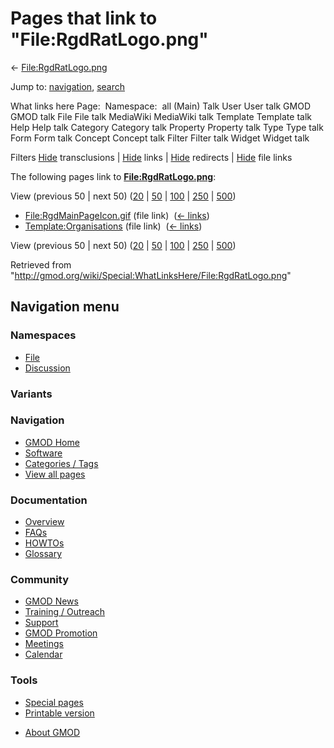 <div id="mw-page-base" class="noprint">

</div>

<div id="mw-head-base" class="noprint">

</div>

<div id="content" class="mw-body" role="main">

<span id="top"></span>

<div id="mw-js-message" style="display:none;">

</div>



# <span dir="auto">Pages that link to "File:RgdRatLogo.png"</span>

<div id="bodyContent">

<div id="contentSub">

← [File:RgdRatLogo.png](/wiki/File:RgdRatLogo.png "File:RgdRatLogo.png")

</div>

<div id="jump-to-nav" class="mw-jump">

Jump to: [navigation](#mw-navigation), [search](#p-search)

</div>

<div id="mw-content-text">

What links here Page:  Namespace:  all (Main) Talk User User talk GMOD
GMOD talk File File talk MediaWiki MediaWiki talk Template Template talk
Help Help talk Category Category talk Property Property talk Type Type
talk Form Form talk Concept Concept talk Filter Filter talk Widget
Widget talk

Filters
[Hide](/mediawiki/index.php?title=Special:WhatLinksHere/File:RgdRatLogo.png&hidetrans=1 "Special:WhatLinksHere/File:RgdRatLogo.png")
transclusions \|
[Hide](/mediawiki/index.php?title=Special:WhatLinksHere/File:RgdRatLogo.png&hidelinks=1 "Special:WhatLinksHere/File:RgdRatLogo.png")
links \|
[Hide](/mediawiki/index.php?title=Special:WhatLinksHere/File:RgdRatLogo.png&hideredirs=1 "Special:WhatLinksHere/File:RgdRatLogo.png")
redirects \|
[Hide](/mediawiki/index.php?title=Special:WhatLinksHere/File:RgdRatLogo.png&hideimages=1 "Special:WhatLinksHere/File:RgdRatLogo.png")
file links

The following pages link to
**[File:RgdRatLogo.png](/wiki/File:RgdRatLogo.png "File:RgdRatLogo.png")**:

View (previous 50 \| next 50)
([20](/mediawiki/index.php?title=Special:WhatLinksHere/File:RgdRatLogo.png&limit=20 "Special:WhatLinksHere/File:RgdRatLogo.png")
\|
[50](/mediawiki/index.php?title=Special:WhatLinksHere/File:RgdRatLogo.png&limit=50 "Special:WhatLinksHere/File:RgdRatLogo.png")
\|
[100](/mediawiki/index.php?title=Special:WhatLinksHere/File:RgdRatLogo.png&limit=100 "Special:WhatLinksHere/File:RgdRatLogo.png")
\|
[250](/mediawiki/index.php?title=Special:WhatLinksHere/File:RgdRatLogo.png&limit=250 "Special:WhatLinksHere/File:RgdRatLogo.png")
\|
[500](/mediawiki/index.php?title=Special:WhatLinksHere/File:RgdRatLogo.png&limit=500 "Special:WhatLinksHere/File:RgdRatLogo.png"))

- [File:RgdMainPageIcon.gif](/wiki/File:RgdMainPageIcon.gif "File:RgdMainPageIcon.gif")
  (file link) ‎ <span class="mw-whatlinkshere-tools">([←
  links](/mediawiki/index.php?title=Special:WhatLinksHere&target=File%3ARgdMainPageIcon.gif "Special:WhatLinksHere"))</span>
- [Template:Organisations](/wiki/Template:Organisations "Template:Organisations")
  (file link) ‎ <span class="mw-whatlinkshere-tools">([←
  links](/mediawiki/index.php?title=Special:WhatLinksHere&target=Template%3AOrganisations "Special:WhatLinksHere"))</span>

View (previous 50 \| next 50)
([20](/mediawiki/index.php?title=Special:WhatLinksHere/File:RgdRatLogo.png&limit=20 "Special:WhatLinksHere/File:RgdRatLogo.png")
\|
[50](/mediawiki/index.php?title=Special:WhatLinksHere/File:RgdRatLogo.png&limit=50 "Special:WhatLinksHere/File:RgdRatLogo.png")
\|
[100](/mediawiki/index.php?title=Special:WhatLinksHere/File:RgdRatLogo.png&limit=100 "Special:WhatLinksHere/File:RgdRatLogo.png")
\|
[250](/mediawiki/index.php?title=Special:WhatLinksHere/File:RgdRatLogo.png&limit=250 "Special:WhatLinksHere/File:RgdRatLogo.png")
\|
[500](/mediawiki/index.php?title=Special:WhatLinksHere/File:RgdRatLogo.png&limit=500 "Special:WhatLinksHere/File:RgdRatLogo.png"))

</div>

<div class="printfooter">

Retrieved from
"<http://gmod.org/wiki/Special:WhatLinksHere/File:RgdRatLogo.png>"

</div>

<div id="catlinks" class="catlinks catlinks-allhidden">

</div>

<div class="visualClear">

</div>

</div>

</div>

<div id="mw-navigation">

## Navigation menu

<div id="mw-head">



<div id="left-navigation">

<div id="p-namespaces" class="vectorTabs" role="navigation"
aria-labelledby="p-namespaces-label">

### Namespaces

- <span id="ca-nstab-image"><a href="/wiki/File:RgdRatLogo.png" accesskey="c"
  title="View the file page [c]">File</a></span>
- <span id="ca-talk"><a
  href="/mediawiki/index.php?title=File_talk:RgdRatLogo.png&amp;action=edit&amp;redlink=1"
  accesskey="t"
  title="Discussion about the content page [t]">Discussion</a></span>

</div>

<div id="p-variants" class="vectorMenu emptyPortlet" role="navigation"
aria-labelledby="p-variants-label">

### 

### Variants[](#)

<div class="menu">

</div>

</div>

</div>





</div>

</div>

</div>

<div id="mw-panel">

<div id="p-logo" role="banner">

<a href="/wiki/Main_Page"
style="background-image: url(http://gmod.org/images/GMOD-cogs.png);"
title="Visit the main page"></a>

</div>

<div id="p-Navigation" class="portal" role="navigation"
aria-labelledby="p-Navigation-label">

### Navigation

<div class="body">

- <span id="n-GMOD-Home">[GMOD Home](/wiki/Main_Page)</span>
- <span id="n-Software">[Software](/wiki/GMOD_Components)</span>
- <span id="n-Categories-.2F-Tags">[Categories /
  Tags](/wiki/Categories)</span>
- <span id="n-View-all-pages">[View all
  pages](/wiki/Special:AllPages)</span>

</div>

</div>

<div id="p-Documentation" class="portal" role="navigation"
aria-labelledby="p-Documentation-label">

### Documentation

<div class="body">

- <span id="n-Overview">[Overview](/wiki/Overview)</span>
- <span id="n-FAQs">[FAQs](/wiki/Category:FAQ)</span>
- <span id="n-HOWTOs">[HOWTOs](/wiki/Category:HOWTO)</span>
- <span id="n-Glossary">[Glossary](/wiki/Glossary)</span>

</div>

</div>

<div id="p-Community" class="portal" role="navigation"
aria-labelledby="p-Community-label">

### Community

<div class="body">

- <span id="n-GMOD-News">[GMOD News](/wiki/GMOD_News)</span>
- <span id="n-Training-.2F-Outreach">[Training /
  Outreach](/wiki/Training_and_Outreach)</span>
- <span id="n-Support">[Support](/wiki/Support)</span>
- <span id="n-GMOD-Promotion">[GMOD
  Promotion](/wiki/GMOD_Promotion)</span>
- <span id="n-Meetings">[Meetings](/wiki/Meetings)</span>
- <span id="n-Calendar">[Calendar](/wiki/Calendar)</span>

</div>

</div>

<div id="p-tb" class="portal" role="navigation"
aria-labelledby="p-tb-label">

### Tools

<div class="body">

- <span id="t-specialpages"><a href="/wiki/Special:SpecialPages" accesskey="q"
  title="A list of all special pages [q]">Special pages</a></span>
- <span id="t-print"><a
  href="/mediawiki/index.php?title=Special:WhatLinksHere/File:RgdRatLogo.png&amp;printable=yes"
  rel="alternate" accesskey="p"
  title="Printable version of this page [p]">Printable version</a></span>

</div>

</div>

</div>

</div>

<div id="footer" role="contentinfo">

- <span id="footer-places-about">[About
  GMOD](/wiki/GMOD:About "GMOD:About")</span>

<!-- -->






</div>
